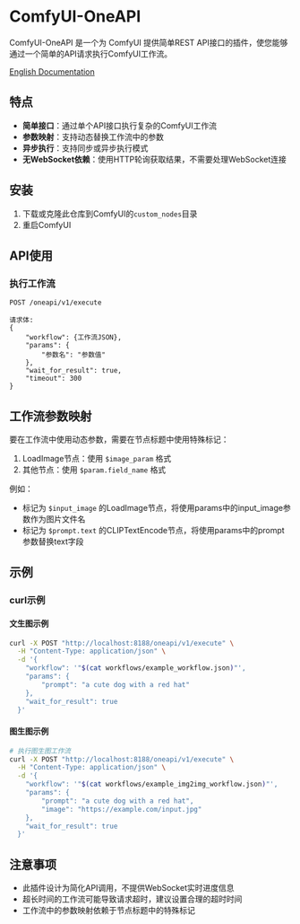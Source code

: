 # ComfyUI-OneAPI

ComfyUI-OneAPI 是一个为 ComfyUI 提供简单REST API接口的插件，使您能够通过一个简单的API请求执行ComfyUI工作流。

[English Documentation](README.md)

## 特点

- **简单接口**：通过单个API接口执行复杂的ComfyUI工作流
- **参数映射**：支持动态替换工作流中的参数
- **异步执行**：支持同步或异步执行模式
- **无WebSocket依赖**：使用HTTP轮询获取结果，不需要处理WebSocket连接

## 安装

1. 下载或克隆此仓库到ComfyUI的`custom_nodes`目录
2. 重启ComfyUI

## API使用

### 执行工作流

```
POST /oneapi/v1/execute

请求体:
{
    "workflow": {工作流JSON},
    "params": {
        "参数名": "参数值"
    },
    "wait_for_result": true,
    "timeout": 300
}
```

## 工作流参数映射

要在工作流中使用动态参数，需要在节点标题中使用特殊标记：

1. LoadImage节点：使用 `$image_param` 格式
2. 其他节点：使用 `$param.field_name` 格式

例如：

- 标记为 `$input_image` 的LoadImage节点，将使用params中的input_image参数作为图片文件名
- 标记为 `$prompt.text` 的CLIPTextEncode节点，将使用params中的prompt参数替换text字段

## 示例

### curl示例

#### 文生图示例

```bash
curl -X POST "http://localhost:8188/oneapi/v1/execute" \
  -H "Content-Type: application/json" \
  -d '{
    "workflow": '"$(cat workflows/example_workflow.json)"',
    "params": {
        "prompt": "a cute dog with a red hat"
    },
    "wait_for_result": true
  }'
```

#### 图生图示例

```bash
# 执行图生图工作流
curl -X POST "http://localhost:8188/oneapi/v1/execute" \
  -H "Content-Type: application/json" \
  -d '{
    "workflow": '"$(cat workflows/example_img2img_workflow.json)"',
    "params": {
        "prompt": "a cute dog with a red hat",
        "image": "https://example.com/input.jpg"
    },
    "wait_for_result": true
  }'
```

## 注意事项

- 此插件设计为简化API调用，不提供WebSocket实时进度信息
- 超长时间的工作流可能导致请求超时，建议设置合理的超时时间
- 工作流中的参数映射依赖于节点标题中的特殊标记 